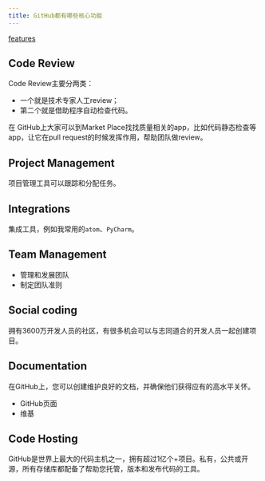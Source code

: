 ```yaml
---
title: GitHub都有哪些核心功能
---
```


[features](https://github.com/features)

## Code Review

Code Review主要分两类：
* 一个就是技术专家人工review；
* 第二个就是借助程序自动检查代码。

在 GitHub上大家可以到Market Place找找质量相关的app，比如代码静态检查等app，让它在pull request的时候发挥作用，帮助团队做review。

## Project Management

项目管理工具可以跟踪和分配任务。


## Integrations

集成工具，例如我常用的`atom`、`PyCharm`。


## Team Management

* 管理和发展团队
* 制定团队准则

## Social coding

拥有3600万开发人员的社区，有很多机会可以与志同道合的开发人员一起创建项目。

## Documentation

在GitHub上，您可以创建维护良好的文档，并确保他们获得应有的高水平关怀。
* GitHub页面
* 维基

## Code Hosting

GitHub是世界上最大的代码主机之一，拥有超过1亿个+项目。私有，公共或开源，所有存储库都配备了帮助您托管，版本和发布代码的工具。
